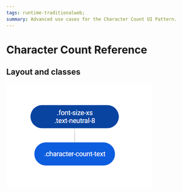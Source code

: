 ```yaml
---
tags: runtime-traditionalweb; 
summary: Advanced use cases for the Character Count UI Pattern.
---
```


# Character Count Reference

## Layout and classes

![](<images/charactercount-image-2.png>)
